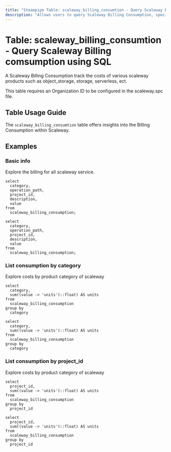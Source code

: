 ```yaml
---
title: "Steampipe Table: scaleway_billing_consumtion - Query Scaleway Billing comsumption using SQL"
description: "Allows users to query Scaleway Billing Consumption, specifically providing information about the billing"
---
```


# Table: scaleway_billing_consumtion - Query Scaleway Billing comsumption using SQL

A Scaleway Billing Consumption track the costs of various scaleway products such as object_storage, storage, serverless, ect.

This table requires an Organization ID to be configured in the scaleway.spc file.

## Table Usage Guide

The `scaleway_billing_consumtion` table offers insights into the Billing Consumption within Scaleway.

## Examples

### Basic info
Explore the billing for all scaleway service.

```sql+postgres
select
  category,
  operation_path,
  project_id,
  description,
  value
from
  scaleway_billing_consumption;
```

```sql+sqlite
select
  category,
  operation_path,
  project_id,
  description,
  value
from
  scaleway_billing_consumption;
```

### List consumption by category
Explore costs by product category of scaleway

```sql+postgres
select 
  category, 
  sum((value -> 'units')::float) AS units 
from 
  scaleway_billing_consumption 
group by 
  category
```

```sql+sqlite
select 
  category, 
  sum((value -> 'units')::float) AS units 
from 
  scaleway_billing_consumption 
group by 
  category
```

### List consumption by project_id
Explore costs by product category of scaleway

```sql+postgres
select 
  project_id, 
  sum((value -> 'units')::float) AS units 
from 
  scaleway_billing_consumption 
group by 
  project_id
```

```sql+sqlite
select 
  project_id, 
  sum((value -> 'units')::float) AS units 
from 
  scaleway_billing_consumption 
group by 
  project_id
```
